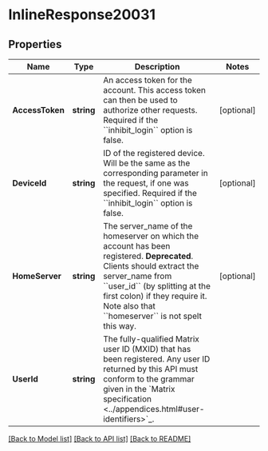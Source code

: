 # InlineResponse20031

## Properties

Name | Type | Description | Notes
------------ | ------------- | ------------- | -------------
**AccessToken** | **string** | An access token for the account. This access token can then be used to authorize other requests. Required if the &#x60;&#x60;inhibit_login&#x60;&#x60; option is false. | [optional] 
**DeviceId** | **string** | ID of the registered device. Will be the same as the corresponding parameter in the request, if one was specified. Required if the &#x60;&#x60;inhibit_login&#x60;&#x60; option is false. | [optional] 
**HomeServer** | **string** | The server_name of the homeserver on which the account has been registered.  **Deprecated**. Clients should extract the server_name from &#x60;&#x60;user_id&#x60;&#x60; (by splitting at the first colon) if they require it. Note also that &#x60;&#x60;homeserver&#x60;&#x60; is not spelt this way. | [optional] 
**UserId** | **string** | The fully-qualified Matrix user ID (MXID) that has been registered.  Any user ID returned by this API must conform to the grammar given in the &#x60;Matrix specification &lt;../appendices.html#user-identifiers&gt;&#x60;_. | 

[[Back to Model list]](../README.md#documentation-for-models) [[Back to API list]](../README.md#documentation-for-api-endpoints) [[Back to README]](../README.md)


